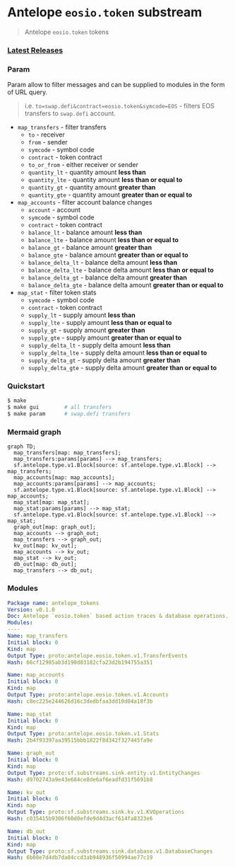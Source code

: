 # Antelope `eosio.token` substream

> Antelope `eosio.token` tokens

### [Latest Releases](https://github.com/pinax-network/substreams-antelope-tokens/releases)


### Param
Param allow to filter messages and can be supplied to modules in the form of URL query.

> i.e. `to=swap.defi&contract=eosio.token&symcode=EOS` - filters EOS transfers to `swap.defi` account.

- `map_transfers` - filter transfers
  - `to` - receiver
  - `from` - sender
  - `symcode` - symbol code
  - `contract` - token contract
  - `to_or_from` - either receiver or sender
  - `quantity_lt` - quantity amount **less than**
  - `quantity_lte` - quantity amount **less than or equal to**
  - `quantity_gt` - quantity amount **greater than**
  - `quantity_gte` - quantity amount **greater than or equal to**
- `map_accounts` - filter account balance changes
  - `account` - account
  - `symcode` - symbol code
  - `contract` - token contract
  - `balance_lt` - balance amount **less than**
  - `balance_lte` - balance amount **less than or equal to**
  - `balance_gt` - balance amount **greater than**
  - `balance_gte` - balance amount **greater than or equal to**
  - `balance_delta_lt` - balance delta amount **less than**
  - `balance_delta_lte` - balance delta amount **less than or equal to**
  - `balance_delta_gt` - balance delta amount **greater than**
  - `balance_delta_gte` - balance delta amount **greater than or equal to**
- `map_stat` - filter token stats
  - `symcode` - symbol code
  - `contract` - token contract
  - `supply_lt` - supply amount **less than**
  - `supply_lte` - supply amount **less than or equal to**
  - `supply_gt` - supply amount **greater than**
  - `supply_gte` - supply amount **greater than or equal to**
  - `supply_delta_lt` - supply delta amount **less than**
  - `supply_delta_lte` - supply delta amount **less than or equal to**
  - `supply_delta_gt` - supply delta amount **greater than**
  - `supply_delta_gte` - supply delta amount **greater than or equal to**

### Quickstart

```bash
$ make
$ make gui        # all transfers
$ make param      # swap.defi transfers
```

### Mermaid graph

```mermaid
graph TD;
  map_transfers[map: map_transfers];
  map_transfers:params[params] --> map_transfers;
  sf.antelope.type.v1.Block[source: sf.antelope.type.v1.Block] --> map_transfers;
  map_accounts[map: map_accounts];
  map_accounts:params[params] --> map_accounts;
  sf.antelope.type.v1.Block[source: sf.antelope.type.v1.Block] --> map_accounts;
  map_stat[map: map_stat];
  map_stat:params[params] --> map_stat;
  sf.antelope.type.v1.Block[source: sf.antelope.type.v1.Block] --> map_stat;
  graph_out[map: graph_out];
  map_accounts --> graph_out;
  map_transfers --> graph_out;
  kv_out[map: kv_out];
  map_accounts --> kv_out;
  map_stat --> kv_out;
  db_out[map: db_out];
  map_transfers --> db_out;
```

### Modules

```yaml
Package name: antelope_tokens                                                                                                                        
Version: v0.1.0                                                                                               
Doc: Antelope `eosio.token` based action traces & database operations.                                       
Modules:                                                                                                        
----                                                            
Name: map_transfers
Initial block: 0
Kind: map
Output Type: proto:antelope.eosio.token.v1.TransferEvents
Hash: 66cf12985ab3d190d83182cfa23d2b194755a351

Name: map_accounts
Initial block: 0
Kind: map
Output Type: proto:antelope.eosio.token.v1.Accounts
Hash: c8ec225e244626d16c3dedbfaa3dd10d04a18f3b

Name: map_stat
Initial block: 0
Kind: map
Output Type: proto:antelope.eosio.token.v1.Stats
Hash: 2b4f93397aa39515bbb1822f8d342f327445fa9e

Name: graph_out
Initial block: 0
Kind: map
Output Type: proto:sf.substreams.sink.entity.v1.EntityChanges
Hash: d9702743a9e43e684ce8de6af6eadfd31f5691b8

Name: kv_out
Initial block: 0
Kind: map
Output Type: proto:sf.substreams.sink.kv.v1.KVOperations
Hash: c035415b9306f60d0efde9d4d3acf614fa8323e6

Name: db_out
Initial block: 0
Kind: map
Output Type: proto:sf.substreams.sink.database.v1.DatabaseChanges
Hash: 6b08e7d4db7da04ccd3ab948936f50994ae77c19
```
